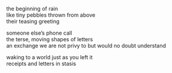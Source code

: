 the beginning of rain\
like tiny pebbles thrown from above\
their teasing greeting



someone else’s phone call\
the terse, moving shapes of letters\
an exchange we are not privy to but would no doubt understand



waking to a world just as you left it\
receipts and letters in stasis